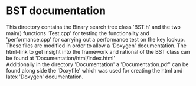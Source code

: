 # BST documentation

This directory contains the Binary search tree class 'BST.h' and the two main() functions 'Test.cpp' for testing the functionality and 'performance.cpp' for carrying out a performance test on the key lookup. These files are modified in order to allow a 'Doxygen' documentation. The html-link to get insight into the framework and rational of the BST class can be found at 'Documentation/html/index.html'  
Additionally in the directory 'Documentation' a 'Documentation.pdf' can be found along side the 'Doxyfile' which was used for creating the html and latex 'Doxygen' documentation.
